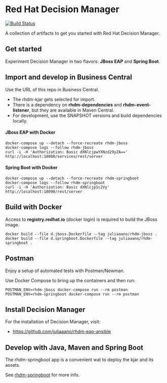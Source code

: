 # Red Hat Decision Manager 
[![Build Status](https://travis-ci.com/juliaaano/rhdm-quickstart.svg)](https://travis-ci.com/juliaaano/rhdm-quickstart)

A collection of artifacts to get you started with Red Hat Decision Manager.

## Get started

Experiment Decision Manager in two flavors: **JBoss EAP** and **Spring Boot**.

## Import and develop in Business Central

Use the URL of this repo in Business Central.

* The rhdm-kjar gets selected for import.
* There is a dependency on **rhdm-dependencies** and **rhdm-event-listener**, but they are available in Maven Central.
* For development, use the SNAPSHOT versions and build dependencies locally.

#### JBoss EAP with Docker

```
docker-compose up --detach --force-recreate rhdm-jboss
docker-compose logs --follow rhdm-jboss
curl -i -H 'Authorization: Basic dXNlcjpwYXNzd29yZA==' http://localhost:18080/services/rest/server
```

#### Spring Boot with Docker

```
docker-compose up --detach --force-recreate rhdm-springboot
docker-compose logs --follow rhdm-springboot
curl -i -H 'Authorization: Basic dXNlcjp1c2Vy' http://localhost:18090/rest/server
```

## Build with Docker

Access to **registry.redhat.io** (docker login) is required to build the JBoss image.

```
docker build --file d.jboss.Dockerfile --tag juliaaano/rhdm-jboss .
docker build --file d.springboot.Dockerfile --tag juliaaano/rhdm-springboot .
```

## Postman

Enjoy a setup of automated tests with Postman/Newman.

Use Docker Compose to bring up the containers and then run:

```
POSTMAN_ENV=rhdm-jboss docker-compose run --rm postman
POSTMAN_ENV=rhdm-springboot docker-compose run --rm postman
```

## Install Decision Manager

For the installation of Decision Manager, visit:

* https://github.com/juliaaano/rhdm-eap-ansible

## Develop with Java, Maven and Spring Boot

The rhdm-springboot app is a convenient wat to deploy the kjar and its assets.

See [rhdm-springboot](rhdm-springboot) for more info.
